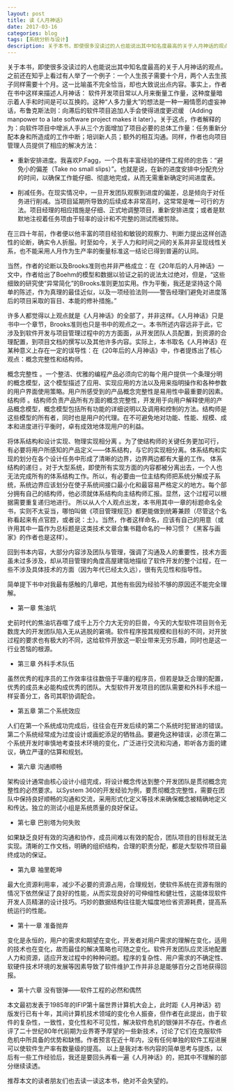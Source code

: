 ```yaml
---
layout: post
title: 读《人月神话》
date: 2017-03-16
categories: blog
tags: [系统分析与设计]
description: 关于本书，即使很多没读过的人也能说出其中知名度最高的关于人月神话的观点。之前还在知乎上看过有人举了一个例子：一个人生孩子需要十个月，两个人去生孩子同样需要十个月。这一比喻虽不完全恰当，却也大致说出点内容。事实上，作者在书中这样来描述人月神话： 软件开发项目常以人月来衡量工作量，这种度量暗示着人手和时间是可以互换的。这种“人多力量大”的想法是一种一厢情愿的虚妄神话，布鲁克斯法则：向滞后的软件项目追加人手会使得进度更迟缓 （Adding manpower to a late software project makes it later）。关于这点，作者解释的为：向软件项目中增派人手从三个方面增加了项目必要的总体工作量：任务重新分配本身和所造成的工作中断；培训新人员；额外的相互沟通。同样，作者也向项目管理人员提供了相应的解决方法
---
```


关于本书，即使很多没读过的人也能说出其中知名度最高的关于人月神话的观点。之前还在知乎上看过有人举了一个例子：一个人生孩子需要十个月，两个人去生孩子同样需要十个月。这一比喻虽不完全恰当，却也大致说出点内容。事实上，作者在书中这样来描述人月神话： 软件开发项目常以人月来衡量工作量，这种度量暗示着人手和时间是可以互换的。这种“人多力量大”的想法是一种一厢情愿的虚妄神话，布鲁克斯法则：向滞后的软件项目追加人手会使得进度更迟缓 （Adding manpower to a late software project makes it later）。关于这点，作者解释的为：向软件项目中增派人手从三个方面增加了项目必要的总体工作量：任务重新分配本身和所造成的工作中断；培训新人员；额外的相互沟通。同样，作者也向项目管理人员提供了相应的解决方法：

* 重新安排进度。我喜欢P.Fagg，一个具有丰富经验的硬件工程师的忠告：“避免小的偏差（Take no small slips）”。也就是说，在新的进度安排中分配充分的时间，以确保工作能仔细、彻底地完成，从而无需重新确定时间进度表。

* 削减任务。在现实情况中，一旦开发团队观察到进度的偏差，总是倾向于对任务进行削减。当项目延期所导致的后续成本非常高时，这常常是唯一可行的方法。项目经理的相应措施是仔细、正式地调整项目，重新安排进度；或者是默默地注视着任务项由于轻率的设计和不完整的测试而被剪除。

在三四十年前，作者便以他丰富的项目经验和敏锐的观察力、判断力提出这样创造性的论断，确实令人折服。时至如今，关于人力和时间之间的关系并非呈现线性关系，也不能采用人月作为生产率的衡量标准这一结论已得到普遍的认同。

当然，作者的论断以及Brooks准则也并非严格成立：在《20年后的人月神话》一文中，作者给出了Boehm的模型和数据以验证之前的说法太过绝对，但是，“这些细致的研究使“异常简化”的Brooks准则更加实用。作为平衡，我还是坚持这个简单的陈述，作为真理的最佳近似，以及一项经验法则——警告经理们避免对进度落后的项目采取的盲目、本能的修补措施。”

许多人都觉得以上观点就是《人月神话》的全部了，并非这样。《人月神话》只是书中一个章节，Brooks准则也只是书中的观点之一。本书所述内容远非于此，它涉及到软件开发与项目管理过程中的方方面面，从开发团队人员配置，到资源的合理配置，到项目文档的撰写以及其他许多内容。实际上，本书取名《人月神话》在某种意义上存在一定的误导性：在《20年后的人月神话》中，作者提炼出了核心观点：概念完整性和结构师。

概念完整性 。一个整洁、优雅的编程产品必须向它的每个用户提供一个条理分明的概念模型，这个模型描述了应用、实现应用的方法以及用来指明操作和各种参数的用户界面使用策略。用户所感受到的产品概念完整性是易用性中最重要的因素。
结构师 。结构师负责产品所有方面的概念完整性，开发用于向用户解释使用的产品概念模型，概念模型包括所有功能的详细说明以及调用和控制的方法。结构师是这些模型的所有者，同时也是用户的代理。在不可避免地对功能、性能、规模、成本和进度进行平衡时，卓有成效地体现用户的利益。

将体系结构和设计实现、物理实现相分离 。为了使结构师的关键任务更加可行，有必要将用户所感知的产品定义——体系结构，与它的实现相分离。体系结构和实现的划分在各个设计任务中形成了清晰的边界，边界两边都有大量的工作。
体系结构的递归 。对于大型系统，即使所有实现方面的内容都被分离出去，一个人也无法完成所有的体系结构工作。所以，有必要由一位主结构师把系统分解成子系统，系统边界应该划分在使子系统间接口最小化和最容易严格定义的地方。每个部分拥有自己的结构师，他必须就体系结构向主结构师汇报。显然，这个过程可以根据需要重复递归地进行。
所以从人个人观点出发，本书用其中一章的标题命名全书，实则不太妥当，哪怕叫做《项目管理规范》都更能做到统筹兼顾（尽管这个名称看起来有点官腔，或者说：土）。当然，作者这样命名，应该有自己的用意（或许用其中一篇作为总标题是这类技术文章合集书籍命名的一种习惯？《黑客与画家》的作者也是这样）。

回到书本内容，大部分内容涉及团队与管理，强调了沟通及人的重要性，技术方面虽未过多涉及，却从项目管理的角度高屋建瓴地描绘了软件开发的整个过程，在一些不涉及具体技术的方面（因为年代已经太久远），很有先见性和指导性。

简单提下书中对我最有感触的几章吧，其他有些因为经验不够的原因还不能完全理解。

* 第一章 焦油坑 

史前时代的焦油坑吞噬了成千上万个力大无穷的巨兽，今天的大型软件项目则令无数庞大的开发团队陷入无从逃脱的窘境。软件程序按其规模和目标的不同，对开放过程的要求也有极大的不同，这给软件开放这一职业带来无穷乐趣，同时也是这一行业苦恼的根源。

* 第三章 外科手术队伍  

虽然优秀的程序员的工作效率往往数倍于平庸的程序员，但若是缺乏合理的配置，优秀的成员未必能构成优秀的团队。大型软件开发项目的团队需要和外科手术组一样妥善分工，各司其职协调配合。 

* 第五章 第二个系统效应  

人们在第一个系统成功完成后，往往会在开发后续的第二个系统时犯冒进的错误。第二个系统经常成为过度设计或画蛇添足的牺牲品。要避免这种错误，必须在第二个系统开发时审慎地考查技术环境的变化，广泛进行交流和沟通，聆听各方面的建议，确立严谨的估算和规划。 

* 第六章 沟通顺畅  

架构设计通常由核心设计小组完成，将设计概念传达到整个开发团队是贯彻概念完整性的必然要求。以System 360的开发经验为例，要贯彻概念完整性，需要在团队中保持良好顺畅的沟通和交流，采用形式化定义等技术来确保概念被精确地定义和传达。独立的测试小组是系统质量的良好保证。 

* 第七章 巴别塔为何失败  

如果缺乏良好有效的沟通和协作，成员间难以有效的配合，团队项目的目标就无法实现。清晰的工作文档，明确的组织结构，合理的职责分配，都是大型软件项目最终成功的保证。 

* 第九章 袖里乾坤  

最大化资源利用率，减少不必要的资源占用，合理规划，使软件系统在资源有限的情况下依然保证了良好的性能，从而实现良好的可伸缩性和健壮性，这能体现软件开发人员精湛的设计技巧。巧妙的数据结构往往能大幅度地俭省资源耗费，提高系统运行的性能。

* 第十一章 准备抛弃  

变化是永恒的，用户的需求和期望在变化，开发者对用户需求的理解在变化，适用的技术也在变化，故而最佳的解决策略也可随之变化。软件开发团队应灵活地配置人力和资源，适应开发过程中的种种问题。程序的复杂性、用户需求的不确定性、软硬件技术环境的发展等因素导致了软件维护工作并非总是能够百分之百地获得回报。 

* 第十六章 没有银弹――软件工程的必然和偶然  

本文最初发表于1985年的IFIP第十届世界计算机大会上，此时距《人月神话》初版发行已有十年，其间计算机技术领域的变化令人振奋，但作者在此提出，由于软件的复杂性，一致性，变化性和不可见性，解决软件危机的银弹并不存在。作者点评了二十世纪80年代前期为业界寄予厚望的一些新技术，讨论了它们在克服软件危机中所具备的优势和缺憾。作者预言在近十年内，没有任何单独的软件工程进展可以使软件生产率有数量级的提高。 
以上是我对本书内容的简单思考与提炼，以后有一些工作经验后，我还是要回头再看一遍《人月神话》的，把其中不理解的部分继续读透。

推荐本文的读者朋友们也去读一读这本书，绝对不会失望的。